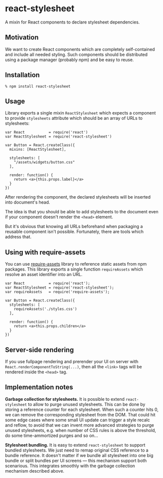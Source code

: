 # react-stylesheet

A mixin for React components to declare stylesheet dependencies.

## Motivation

We want to create React components which are completely self-contained and
include all needed styling. Such components should be distributed using a
package manager (probably npm) and be easy to reuse.

## Installation

    % npm install react-stylesheet

## Usage

Library exports a single mixin `ReactStylesheet` which expects a component to
provide `stylesheets` attribute which should be an array of URLs to stylesheets:

    var React           = require('react')
    var ReactStylesheet = require('react-stylesheet')

    var Button = React.createClass({
      mixins: [ReactStylesheet],

      stylesheets: [
        "/assets/widgets/button.css"
      ],

      render: function() {
        return <a>{this.props.label}</a>
      }
    })

After rendering the component, the declared stylesheets will be inserted into
document's head.

The idea is that you should be able to add stylesheets to the document even if
your component doesn't render the `<head>` element.

But it's obvious that knowing all URLs beforehand when packaging a reusable
component isn't possible. Fortunately, there are tools which address that.

## Using with require-assets

You can use [require-assets][] library to reference static assets from npm
packages. This library exports a single function `requireAssets` which resolve
an asset identifier into an URL.

    var React           = require('react');
    var ReactStylesheet = require('react-stylesheet');
    var requireAssets   = require('require-assets');

    var Button = React.createClass({
      stylesheets: [
        requireAssets('./styles.css')
      ],

      render: function() {
        return <a>this.props.children</a>
      }
    })

[require-assets]: https://github.com/andreypopp/require-assets

## Server-side rendering

If you use fullpage rendering and prerender your UI on server with
`React.renderComponentToString(...)`, then all the `<link>` tags will be
rendered inside the `<head>` tag.

## Implementation notes

**Garbage collection for stylesheets.** It is possible to extend
`react-stylesheet` to allow to purge unused stylesheets. This can be done by
storing a reference counter for each stylesheet. When such a counter hits 0, we
can remove the corresponding stylesheet from the DOM. That could hit some edge
cases where some small UI update can trigger a style recalc and reflow, to avoid
that we can invent more advanced strategies to purge unused stylesheets, e.g.
when number of CSS rules is above the threshold, do some time-ammortized purges
and so on...

**Stylesheet bundling.** It is easy to extend `react-stylesheet` to support
bundled stylesheets. We just need to remap original CSS reference to a bundle
reference. It doesn't matter if we bundle all stylesheet into one big bundle or
split bundles per UI screens — this mechanism support both scenarious. This
integrates smoothly with the garbage collection mechanism described above.
